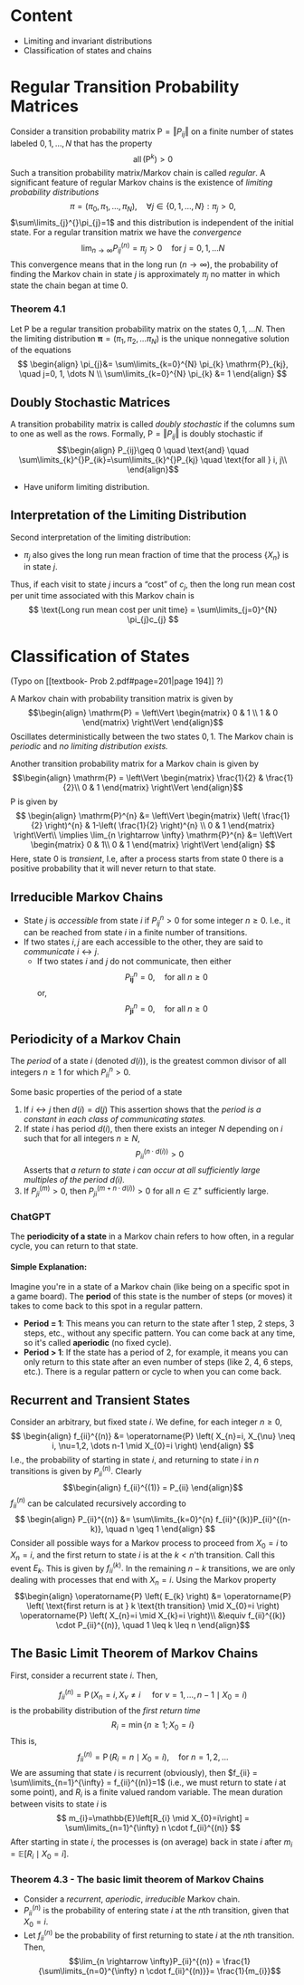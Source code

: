 # Content
- Limiting and invariant distributions
- Classification of states and chains
# Regular Transition Probability Matrices

Consider a transition probability matrix $\mathrm{P} = \left\Vert P_{ij} \right\Vert$ on a finite number of states labeled $0,1,\dots , N$ that has the property 
$$\operatorname{all} \left( \mathrm{P}^{k} \right) >0$$
Such a transition probability matrix/Markov chain is called *regular*. A significant feature of regular Markov chains is the existence of *limiting probability distributions* 
$$\pi=\left( \pi_{0}, \pi_{1}, \dots , \pi_{N} \right), \quad \forall j \in \left\{ 0, 1, \dots , N \right\}: \pi_{j} >0,$$
$\sum\limits_{j}^{}\pi_{j}=1$ and this distribution is independent of the initial state. For a regular transition matrix we have the *convergence*
$$\lim_{n \rightarrow \infty} P_{ij}^{(n)}=\pi_{j} > 0 \quad\text{for } j=0, 1, \dots N$$
This convergence means that in the long run ($n \rightarrow \infty$), the probability of finding the Markov chain in state $j$ is approximately $\pi_{j}$ no matter in which state the chain began at time $0$.
### Theorem 4.1
Let $\mathrm{P}$ be a regular transition probability matrix on the states $0,1,\dots N$. Then the limiting distribution $\mathbf{\pi} = \left( \pi_{1}, \pi_{2}, \dots \pi_{N} \right)$ is the unique nonnegative solution of the equations
$$
\begin{align}
\pi_{j}&= \sum\limits_{k=0}^{N} \pi_{k} \mathrm{P}_{kj}, \quad j=0, 1, \dots N \\
\sum\limits_{k=0}^{N} \pi_{k} &= 1
\end{align}
$$
## Doubly Stochastic Matrices

A transition probability matrix is called *doubly stochastic* if the columns sum to one as well as the rows. Formally, $\mathrm{P}=\left\Vert P_{ij} \right\Vert$ is doubly stochastic if
$$\begin{align}
P_{ij}\geq 0 \quad \text{and} \quad \sum\limits_{k}^{}P_{ik}=\sum\limits_{k}^{}P_{kj} \quad \text{for all } i, j\\
\end{align}$$
- Have uniform limiting distribution.

## Interpretation of the Limiting Distribution

Second interpretation of the limiting distribution: 
- $\pi_{j}$ also gives the long run mean fraction of time that the process $\left\{ X_{n} \right\}$ is in state $j$.

Thus, if each visit to state $j$ incurs a “cost” of $c_{j}$, then the long run mean cost per unit time associated with this Markov chain is
$$
\text{Long run mean cost per unit time} = \sum\limits_{j=0}^{N} \pi_{j}c_{j}
$$
# Classification of States

(Typo on [[textbook- Prob 2.pdf#page=201|page 194]] ?)


A Markov chain with probability transition matrix is given by
$$\begin{align}
\mathrm{P} = \left\Vert \begin{matrix}  0 & 1 \\
1 & 0 \end{matrix} \right\Vert
\end{align}$$
Oscillates deterministically between the two states $0, 1$. The Markov chain is *periodic* and *no limiting distribution exists.*

Another transition probability matrix for a Markov chain is given by
$$\begin{align}
\mathrm{P} = \left\Vert \begin{matrix} \frac{1}{2} & \frac{1}{2}\\
0 & 1 \end{matrix} \right\Vert
\end{align}$$
$\mathrm{P}$ is given by
$$
\begin{align}
\mathrm{P}^{n} &= \left\Vert \begin{matrix} \left( \frac{1}{2} \right)^{n}  & 1-\left( \frac{1}{2} \right)^{n} \\ 0 & 1 \end{matrix} \right\Vert\\
\implies \lim_{n \rightarrow \infty} \mathrm{P}^{n} &= \left\Vert \begin{matrix} 0 & 1\\
0 & 1 \end{matrix} \right\Vert
\end{align}
$$
Here, state $0$ is *transient*, I.e, after a process starts from state $0$ there is a positive probability that it will never return to that state.

## Irreducible Markov Chains
- State $j$ is *accessible* from state $i$ if $P_{ij}^{n} >0$ for some integer $n \geq 0$. I.e., it can be reached from state $i$ in a finite number of transitions.
- If two states $i,j$ are each accessible to the other, they are said to *communicate* $i \leftrightarrow j$.
	- If two states $i$ and $j$ do not communicate, then either
$$P_{\mathbf{ij}}^{n}=0, \quad \text{for all } n \geq 0$$
or, 
$$P_{\mathbf{ji}}^{n}=0, \quad \text{for all } n \geq 0$$

## Periodicity of a Markov Chain

The *period* of a state $i$ (denoted $d(i)$), is the greatest common divisor of all integers $n \geq 1$ for which $P_{ii}^{n} > 0$.

Some basic properties of the period of a state
1. If $i \leftrightarrow j$ then $d(i)=d(j)$
This assertion shows that the *period is a constant in each class of communicating states.*
2. If state $i$ has period $d(i)$, then there exists an integer $N$ depending on $i$ such that for all integers $n \geq N$,
$$P_{ii}^{(n \cdot d(i))} >0$$
Asserts that *a return to state $i$ can occur at all sufficiently large multiples of the period $d(i).$*
3. If $P_{ji}^{(m)}>0$, then $P_{ji}^{(m+n \cdot d(i))}>0$ for all $n \in \mathbb{Z}^+$ sufficiently large.  

### ChatGPT

The **periodicity of a state** in a Markov chain refers to how often, in a regular cycle, you can return to that state.
#### Simple Explanation:

Imagine you're in a state of a Markov chain (like being on a specific spot in a game board). The **period** of this state is the number of steps (or moves) it takes to come back to this spot in a regular pattern.
- **Period = 1**: This means you can return to the state after 1 step, 2 steps, 3 steps, etc., without any specific pattern. You can come back at any time, so it's called **aperiodic** (no fixed cycle).
- **Period > 1**: If the state has a period of 2, for example, it means you can only return to this state after an even number of steps (like 2, 4, 6 steps, etc.). There is a regular pattern or cycle to when you can come back.
## Recurrent and Transient States

Consider an arbitrary, but fixed state $i$. We define, for each integer $n \geq 0$,
$$
\begin{align}
f_{ii}^{(n)} &= \operatorname{P} \left( X_{n}=i, X_{\nu} \neq i, \nu=1,2, \dots n-1 \mid X_{0}=i \right)
\end{align}
$$
I.e., the probability of starting in state $i$, and returning to state $i$ in $n$ transitions is given by $P_{ii}^{(n)}$. Clearly
$$\begin{align}
f_{ii}^{(1)} = P_{ii}
\end{align}$$
$f_{ii}^{(n)}$ can be calculated recursively according to
$$
\begin{align}
P_{ii}^{(n)} &= \sum\limits_{k=0}^{n} f_{ii}^{(k)}P_{ii}^{(n-k)}, \quad n \geq 1
\end{align}
$$
Consider all possible ways for a Markov process to proceed from $X_{0}=i$ to $X_{n}=i$, and the first return to state $i$ is at the $k < n$'th transition. Call this event $E_{k}$. This is given by $f_{ii}^{(k)}.$ In the remaining $n-k$ transitions, we are only dealing with processes that end with $X_{n}=i$. Using the Markov property
$$\begin{align}
\operatorname{P} \left( E_{k} \right) &= \operatorname{P} \left( \text{first return is at } k \text{th transition} \mid X_{0}=i \right) \operatorname{P} \left( X_{n}=i \mid X_{k}=i \right)\\
&\equiv f_{ii}^{(k)} \cdot P_{ii}^{(n)}, \quad 1 \leq k \leq n
\end{align}$$
## The Basic Limit Theorem of Markov Chains

First, consider a recurrent state $i$. Then, 

$$f_{ii}^{(n)} = \operatorname{P} \left( X_{n}=i, X_{\nu} \neq i \quad\text{ for } \nu=1, \dots , n-1 \mid X_{0}=i \right)$$
is the probability distribution of the *first return time*
$$
R_{i}=\min \left\{ n \geq 1 ; X_{0}=i \right\}
$$
This is,
$$
f_{ii}^{\left( n \right)}= \operatorname{P} \left( R_{i}=n \mid X_{0}=i \right), \quad \text{for } n=1, 2, \dots 
$$
We are assuming that state $i$ is recurrent (obviously), then $f_{ii} = \sum\limits_{n=1}^{\infty} = f_{ii}^{(n)}=1$ (i.e., we must return to state $i$ at some point), and $R_{i}$ is a finite valued random variable. The mean duration between visits to state $i$ is 
$$
m_{i}=\mathbb{E}\left[R_{i} \mid X_{0}=i\right] = \sum\limits_{n=1}^{\infty} n \cdot f_{ii}^{(n)}
$$
After starting in state $i$, the processes is (on average) back in state $i$ after $m_{i}= \mathbb{E}\left[R_{i}\mid X_{0}=i\right]$.

### Theorem 4.3 - The basic limit theorem of Markov Chains

- Consider a *recurrent*, *aperiodic*, *irreducible* Markov chain.
- $P_{ii}^{(n)}$ is the probability of entering state $i$ at the $n$th transition, given that $X_{0}=i$.
- Let $f_{ii}^{(n)}$ be the probability of first returning to state $i$ at the $n$th transition.
Then,
$$\lim_{n \rightarrow \infty}P_{ii}^{(n)} = \frac{1}{\sum\limits_{n=0}^{\infty} n \cdot f_{ii}^{(n)}}= \frac{1}{m_{i}}$$

